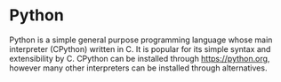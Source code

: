 # Python

Python is a simple general purpose programming language whose main interpreter (CPython) written in C.
It is popular for its simple syntax and extensibility by C.
CPython can be installed through https://python.org, however many other interpreters can be installed through alternatives.